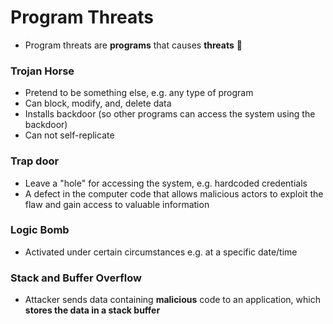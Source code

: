 # Program Threats

- Program threats are **programs** that causes **threats** 🤯

### Trojan Horse

- Pretend to be something else, e.g. any type of program
- Can block, modify, and, delete data
- Installs backdoor (so other programs can access the system using the backdoor)
- Can not self-replicate

### Trap door

- Leave a "hole" for accessing the system, e.g. hardcoded credentials
- A defect in the computer code that allows malicious actors to exploit the flaw and gain access to valuable information

### Logic Bomb

- Activated under certain circumstances e.g. at a specific date/time

### Stack and Buffer Overflow

- Attacker sends data containing **malicious** code to an application, which **stores the data in a stack buffer**

